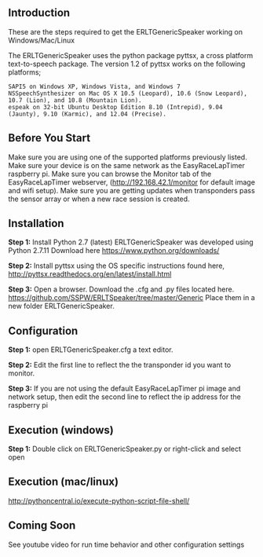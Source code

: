 Introduction
------------

These are the steps required to get the ERLTGenericSpeaker working on Windows/Mac/Linux

The ERLTGenericSpeaker uses the python package pyttsx, a cross platform text-to-speech package.
The version 1.2 of pyttsx works on the following platforms;

    SAPI5 on Windows XP, Windows Vista, and Windows 7
    NSSpeechSynthesizer on Mac OS X 10.5 (Leopard), 10.6 (Snow Leopard), 10.7 (Lion), and 10.8 (Mountain Lion).
    espeak on 32-bit Ubuntu Desktop Edition 8.10 (Intrepid), 9.04 (Jaunty), 9.10 (Karmic), and 12.04 (Precise).

Before You Start
----------------
Make sure you are using one of the supported platforms previously listed. Make sure your device is on the same network as the EasyRaceLapTimer raspberry pi. Make sure you can browse the Monitor tab of the EasyRaceLapTimer webserver, (http://192.168.42.1/monitor for default image and wifi setup). Make sure you are getting updates when transponders pass the sensor array or when a new race session is created.

Installation
------------

**Step 1:**
Install Python 2.7 (latest)
ERLTGenericSpeaker was developed using Python 2.7.11
Download here https://www.python.org/downloads/

**Step 2:**
Install pyttsx using the OS specific instructions found here, http://pyttsx.readthedocs.org/en/latest/install.html

**Step 3:**
Open a browser. Download the .cfg and .py files located here. https://github.com/SSPW/ERLTSpeaker/tree/master/Generic
Place them in a new folder ERLTGenericSpeaker.

Configuration
----------
**Step 1:**
open ERLTGenericSpeaker.cfg a text editor.

**Step 2:**
Edit the first line to reflect the the transponder id you want to monitor.

**Step 3:**
If you are not using the default EasyRaceLapTimer pi image and network setup, then edit the second line to reflect the ip address for the raspberry pi

Execution (windows)
----------

**Step 1:**
Double click on ERLTGenericSpeaker.py or right-click and select open


Execution (mac/linux)
----------

http://pythoncentral.io/execute-python-script-file-shell/





Coming Soon
-----------
See youtube video for run time behavior and other configuration settings

